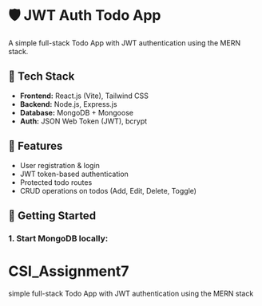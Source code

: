 # 🛡️ JWT Auth Todo App

A simple full-stack Todo App with JWT authentication using the MERN stack.

## 🔧 Tech Stack
- **Frontend:** React.js (Vite), Tailwind CSS
- **Backend:** Node.js, Express.js
- **Database:** MongoDB + Mongoose
- **Auth:** JSON Web Token (JWT), bcrypt

## 🔐 Features
- User registration & login
- JWT token-based authentication
- Protected todo routes
- CRUD operations on todos (Add, Edit, Delete, Toggle)

## 🚀 Getting Started

### 1. Start MongoDB locally:
# CSI_Assignment7
simple full-stack Todo App with JWT authentication using the MERN stack
